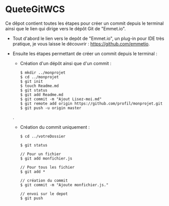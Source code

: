 # QueteGitWCS
Ce dêpot contient toutes les étapes pour créer un commit depuis le terminal ainsi que le lien qui dirige vers le dépôt Git de "Emmet.io". 

* Tout d'abord le lien vers le depôt de "Emmet.io", un plug-in pour IDE très pratique, je vous laisse le découvrir : https://github.com/emmetio.

* Ensuite les étapes permettant de créer un commit depuis le terminal : 

    - Création d'un dépôt ainsi que d'un commit :
    
          $ mkdir ../monprojet
          $ cd ../monprojet
          $ git init 
          $ touch Readme.md
          $ git status 
          $ git add Readme.md
          $ git commit -m "Ajout Lisez-moi.md"
          $ git remote add origin https://github.com/profil/monprojet.git
          $ git push -u origin master
    .      
    
    - Création du commit uniquement : 
    
          $ cd ../votreDossier
          
          $ git status 
          
          // Pour un fichier
          $ git add monfichier.js
          
          // Pour tous les fichier
          $ git add * 
          
          // création du commit 
          $ git commit -m "Ajoute monfichier.js."
          
          // envoi sur le depot 
          $ git push 
